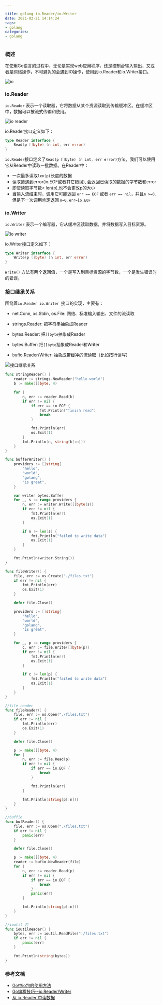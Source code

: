```yaml
---

title: golang io.Reader/io.Writer
date: 2021-02-21 14:14:24
tags:
- golang
categories:
- golang
---
```


### 概述

在使用Go语言的过程中，无论是实现web应用程序，还是控制台输入输出，又或者是网络操作，不可避免的会遇到IO操作，使用到io.Reader和io.Writer接口。

![io](https://tva1.sinaimg.cn/large/008eGmZEly1gnv6vcq9iej315m078jvu.jpg)

### io.Reader

`io.Reader` 表示一个读取器，它将数据从某个资源读取到传输缓冲区。在缓冲区中，数据可以被流式传输和使用。

![io reader](https://tva1.sinaimg.cn/large/008eGmZEly1gnv6wqpi95j31720a2n1s.jpg)

io.Reader接口定义如下：

```go
type Reader interface {
    Read(p []byte) (n int, err error)
}
```

`io.Reader`接口定义了`Read(p []byte) (n int, err error)`方法，我们可以使用它从Reader中读取一批数据。在Reader中：

- 一次最多读取`len(p)`长度的数据
- 读取遭遇到error(io.EOF或者其它错误), 会返回已读取的数据的字节数和error
- 即使读取字节数< len(p),也不会更改p的大小
- 当输入流结束时，调用它可能返回 `err == EOF` 或者 `err == nil`，并且`n >=0`, 但是下一次调用肯定返回 `n=0`, `err=io.EOF`

### io.Writer

`io.Writer` 表示一个编写器，它从缓冲区读取数据，并将数据写入目标资源。

![io writer](https://tva1.sinaimg.cn/large/008eGmZEly1gnv73ri3h0j315o0ai435.jpg)

io.Writer接口定义如下：

```go
type Writer interface {
    Write(p []byte) (n int, err error)
}
```

`Write()` 方法有两个返回值，一个是写入到目标资源的字节数，一个是发生错误时的错误。

### 接口继承关系

围绕着`io.Reader io.Writer `接口的实现，主要有：

- net.Conn, os.Stdin, os.File: 网络、标准输入输出、文件的流读取

- strings.Reader: 把字符串抽象成Reader

- bytes.Reader: 把`[]byte`抽象成Reader

- bytes.Buffer: 把`[]byte`抽象成Reader和Writer

- bufio.Reader/Writer: 抽象成带缓冲的流读取（比如按行读写）

![接口继承关系](https://tva1.sinaimg.cn/large/008eGmZEly1gnv6fu1e37j312k0l4gsz.jpg)



```go
func stringReader() {
	reader := strings.NewReader("hello world")
	b := make([]byte, 4)

	for {
		n, err := reader.Read(b)
		if err != nil {
			if err == io.EOF {
				fmt.Println("finish read")
				break
			}

			fmt.Println(err)
			os.Exit(1)
		}
		fmt.Println(n, string(b[:n]))
	}
}

func bufferWriter() {
	providers := []string{
		"hello",
		"world",
		"golang",
		"is great",
	}

	var writer bytes.Buffer
	for _, s := range providers {
		n, err := writer.Write([]byte(s))
		if err != nil {
			fmt.Println(err)
			os.Exit(1)
		}

		if n != len(s) {
			fmt.Println("failed to write data")
			os.Exit(1)
		}
	}

	fmt.Println(writer.String())
}

func fileWriter() {
	file, err := os.Create("./files.txt")
	if err != nil {
		fmt.Println(err)
		os.Exit(1)
	}

	defer file.Close()

	providers := []string{
		"hello",
		"world",
		"golang",
		"is great",
	}

	for _, p := range providers {
		c, err := file.Write([]byte(p))
		if err != nil {
			fmt.Println(err)
			os.Exit(1)
		}

		if c != len(p) {
			fmt.Println("failed to write data")
			os.Exit(1)
		}
	}
}

//file reader
func fileReader() {
	file, err := os.Open("./files.txt")
	if err != nil {
		fmt.Println(err)
		os.Exit(1)
	}

	defer file.Close()

	p := make([]byte, 4)
	for {
		n, err := file.Read(p)
		if err != nil {
			if err == io.EOF {
				break
			}

			fmt.Println(err)
		}

		fmt.Println(string(p[:n]))
	}
}

//buffio
func bufReader() {
	file, err := os.Open("./files.txt")
	if err != nil {
		panic(err)
	}

	defer file.Close()

	p := make([]byte, 4)
	reader := bufio.NewReader(file)
	for {
		n, err := reader.Read(p)
		if err != nil {
			if err == io.EOF {
				break
			}
			panic(err)
		}

		fmt.Println(string(p[:n]))
	}
}

//ioutil 包
func ioutilReader() {
	bytes, err := ioutil.ReadFile("./files.txt")
	if err != nil {
		panic(err)
	}

	fmt.Println(string(bytes))
}
```

### 参考文档

- [Go中io包的使用方法](https://segmentfault.com/a/1190000015591319)
- [Go编程技巧--io.Reader/Writer](https://www.jianshu.com/p/758c4e2b4ab8)
- [从 io.Reader 中读数据](https://colobu.com/2019/02/18/read-data-from-net-Conn/)